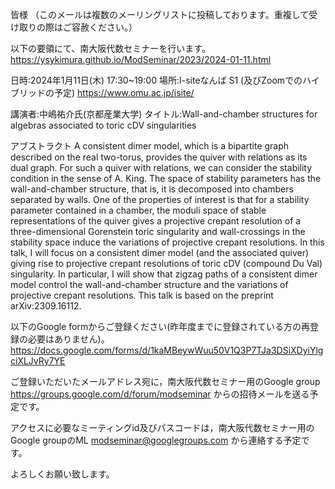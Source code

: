 皆様
（このメールは複数のメーリングリストに投稿しております。重複して受け取りの際はご容赦ください。）

以下の要領にて、南大阪代数セミナーを行います。
https://ysykimura.github.io/ModSeminar/2023/2024-01-11.html

日時:2024年1月11日(木) 17:30~19:00
場所:I-siteなんば S1 (及びZoomでのハイブリッドの予定)
https://www.omu.ac.jp/isite/

講演者:中嶋祐介氏(京都産業大学)
タイトル:Wall-and-chamber structures for algebras associated to toric cDV singularities


アブストラクト
A consistent dimer model, which is a bipartite graph described on the real two-torus, provides the quiver with relations as its dual graph. For such a quiver with relations, we can consider the stability condition in the sense of A. King. The space of stability parameters has the wall-and-chamber structure, that is, it is decomposed into chambers separated by walls. One of the properties of interest is that for a stability parameter contained in a chamber, the moduli space of stable representations of the quiver gives a projective crepant resolution of a three-dimensional Gorenstein toric singularity and wall-crossings in the stability space induce the variations of projective crepant resolutions. 
In this talk, I will focus on a consistent dimer model (and the associated quiver) giving rise to projective crepant resolutions of toric cDV (compound Du Val) singularity. In particular, I will show that zigzag paths of a consistent dimer model control the wall-and-chamber structure and the variations of projective crepant resolutions. This talk is based on the preprint arXiv:2309.16112.


以下のGoogle formからご登録ください(昨年度までに登録されている方の再登録の必要はありません)。
https://docs.google.com/forms/d/1kaMBeywWuu50V1Q3P7TJa3DSiXDyiYlgciXLJvRy7YE

ご登録いただいたメールアドレス宛に，南大阪代数セミナー用のGoogle group
https://groups.google.com/d/forum/modseminar
からの招待メールを送る予定です。

アクセスに必要なミーティングid及びパスコードは，南大阪代数セミナー用のGoogle groupのML
modseminar@googlegroups.com
から連絡する予定です。

よろしくお願い致します。